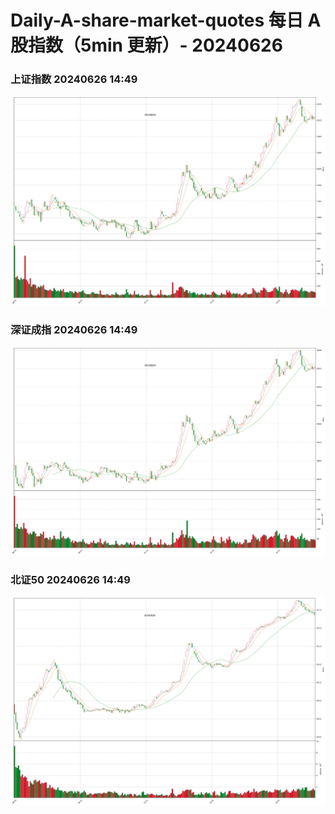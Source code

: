 
# Daily-A-share-market-quotes 每日 A 股指数（5min 更新）- 20240626

### 上证指数 20240626 14:49
![](./fig/2024/6/20240626-sh000001.png)

### 深证成指 20240626 14:49
![](./fig/2024/6/20240626-sz399001.png)

### 北证50 20240626 14:49
![](./fig/2024/6/20240626-bj899050.png)
